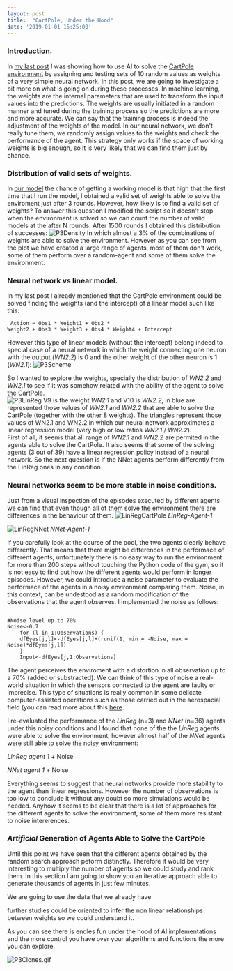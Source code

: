 ```yaml
---
layout: post
title:  "CartPole, Under the Hood"
date: '2019-01-01 15:25:00'
---
```



### Introduction.
In [my last post](https://garcia-nacho.github.io/AI-in-R/) I was showing how to use AI to solve the [CartPole environment](https://gym.openai.com/envs/CartPole-v0/) by assigning and testing sets of 10 random values as weights of a very simple neural network. In this post, we are going to investigate a bit more on what is going on during these processes. 
In machine learning, the weights are the internal parameters that are used to transform the input values into the predictions. The weights are usually initiated in a random manner and tuned during the training process so the predictions are more and more accurate. We can say that the training process is indeed the adjustment of the weights of the model. In our neural network, we don't really tune them, we randomly assign values to the weights and check the performance of the agent. This strategy only works if the space of working weights is big enough, so it is very likely that we can find them just by chance.   

### Distribution of valid sets of weights.
In [our model](https://github.com/garcia-nacho/ArtificialIntelligence/blob/master/ExplorationRandomSearchNN.R) the chance of getting a working model is that high that the first time that I run the model, I obtained a valid set of weights able to solve the enviroment just after 3 rounds. However, how likely is to find a valid set of weights? To answer this question I modified the script so it doesn't stop when the environment is solved so we can count the number of valid models at the after N rounds.
After 1500 rounds I obtained this distribution of successes:
![P3Density](/images/P3Density.png)
In which almost a 3% of the combinations of weights are able to solve the environment. However as you can see from the plot we have created a large range of agents, most of them don't work, some of them perform over a random-agent and some of them solve the environment.  

### Neural network vs linear model.
In my last post I already mentioned that the CartPole environment could be solved finding the weights (and the intercept) of a linear model such like this:<pre><code>
Action = Obs1 * Weight1 + Obs2 * Weight2 + Obs3 * Weight3 + Obs4 * Weight4 + Intercept 
</code></pre>
However this type of linear models (without the intercept) belong indeed to special case of a neural network in which the weight connecting one neuron with the output (*WN2.2*) is 0 and the other weight of the other neuron is 1 (*WN2.1*):
![P3Scheme](/images/P3Scheme1.jpg)

So I wanted to explore the weights, specially the distribution of *WN2.2* and *WN2.1* to see if it was somehow related with the ability of the agent to solve the CartPole.   
![P3LinReg](/images/P3LinReg.png)
V9 is the weight *WN2.1* and V10 is *WN2.2*, in blue are represented those values of *WN2.1* and *WN2.2* that are able to solve the CartPole (together with the other 8 weights). The triangles represent those values of WN2.1 and WN2.2 in which our neural network approximates a linear regression model (very high or low ratios *WN2.1* / *WN2.2*).   
First of all, it seems that all range of *WN2.1* and *WN2.2* are permited in the agents able to solve the CartPole. It also seems that some of the solving agents (3 out of 39) have a linear regression policy instead of a neural network. So the next question is if the NNet agents perform differently from the LinReg ones in any condition.

### Neural networks seem to be more stable in noise conditions.
Just from a visual inspection of the episodes executed by different agents we can find that even though all of them solve the environment there are differences in the behaviour of them.
![LinRegCartPole](/images/LinRegCartPole.gif)
*LinReg-Agent-1*

![LinRegNNet](/images/NNetCartPole.gif)
*NNet-Agent-1*

If you carefully look at the course of the pool, the two agents clearly behave differently. That means that there might be differences in the performace of different agents, unfortunately there is no easy way to run the environment for more than 200 steps without touching the Python code of the gym, so it is not easy to find out how the different agents would perform in longer episodes. However, we could introduce a noise parameter to evaluate the performace of the agents in a noisy environment comparing them. Noise, in this context, can be undestood as a random modification of the observations that the agent observes. I implemented the noise as follows:
<pre><code>
#Noise level up to 70%
Noise<-0.7
    for (l in 1:Observations) {
    dfEyes[j,l]<-dfEyes[j,l]+(runif(1, min = -Noise, max = Noise)*dfEyes[j,l]) 
    }
    Input<-dfEyes[j,1:Observations]
</code></pre>
The agent perceives the enviroment with a distortion in all observation up to a 70% (added or substracted). We can think of this type of noise a real-world situation in which the sensors connected to the agent are faulty or imprecise. This type of situations is really common in some delicate computer-assisted operations such as those carried out in the aerospacial field (you can read more about this [here](https://ieeexplore.ieee.org/document/5466132).

I re-evaluated the performance of the *LinReg* (n=3) and *NNet* (n=36) agents under this noisy conditions and I found that none of the the *LinReg* agents were able to solve the environment, however almost half of the *NNet* agents were still able to solve the noisy environment:

*LinReg agent 1* + Noise

*NNet agent 1* + Noise


Everything seems to suggest that neural networks provide more stability to the agent than linear regressions. However the number of observations is too low to conclude it without any doubt so more simulations would be needed. Anyhow it seems to be clear that there is a lot of approaches for the different agents to solve the environment, some of them more resistant to noise intererences. 

### *Artificial* Generation of Agents Able to Solve the CartPole

Until this point we have seen that the different agents obtained by the random search approach peform distinctly. Therefore it would be very interesting to multiply the number of agents so we could study and rank them. In this section I am going to show you an iterative approach able to generate thousands of agents in just few minutes.

We are going to use the data that we already have 

further studies could be oriented to infer the non linear relationships between weights so we could understand it. 


As you can see there is endles fun under the hood of AI implementations and the more control you have over your algorithms and functions the more you can explore. 



![P3Clones.gif](/images/P3Clones.gif)
